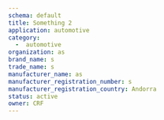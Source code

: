 ```yaml
---
schema: default
title: Something 2
application: automotive
category:
  -  automotive
organization: as
brand_name: s
trade_name: s
manufacturer_name: as
manufacturer_registration_number: s
manufacturer_registration_country: Andorra
status: active
owner: CRF
---
```

